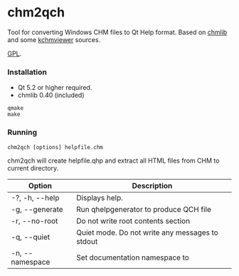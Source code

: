 # chm2qch #

Tool for converting Windows CHM files to Qt Help format.
Based on [chmlib](http://www.jedrea.com/chmlib/) and some 
[kchmviewer](http://www.ulduzsoft.com/linux/kchmviewer/) sources.

[GPL](https://www.gnu.org/licenses/gpl-3.0.en.html).

### Installation ###

* Qt 5.2 or higher required.
* chmlib 0.40 (included)

```
qmake
make
```

### Running ###

```
chm2qch [options] helpfile.chm
```

chm2qch will create helpfile.qhp and extract all HTML files from CHM to current directory. 

| Option                 | Description                                     |
|------------------------|-------------------------------------------------|
| -?, -h, --help         | Displays help.                                  |
| -g, --generate         | Run qhelpgenerator to produce QCH file          |
| -r, --no-root          | Do not write root contents section              |
| -q, --quiet            | Quiet mode. Do not write any messages to stdout |
| -n, --namespace <name> | Set documentation namespace to <name>           |